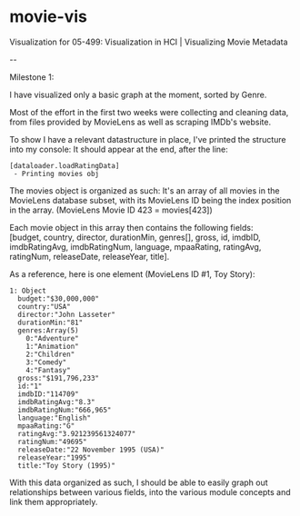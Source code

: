 # movie-vis
Visualization for 05-499: Visualization in HCI | Visualizing Movie Metadata

--

Milestone 1:

I have visualized only a basic graph at the moment, sorted by Genre.

Most of the effort in the first two weeks were collecting and cleaning data, from files provided by MovieLens as well as scraping IMDb's website.

To show I have a relevant datastructure in place, I've printed the structure into my console:
It should appear at the end, after the line:
```
[dataloader.loadRatingData] 
 - Printing movies obj
```

The movies object is organized as such:  It's an array of all movies in the MovieLens database subset, with its MovieLens ID being the index position in the array.  (MovieLens Movie ID 423 = movies[423])

Each movie object in this array then contains the following fields:  
[budget, country, director, durationMin, genres[], gross, id, imdbID, imdbRatingAvg, imdbRatingNum, language, mpaaRating, ratingAvg, ratingNum, releaseDate, releaseYear, title].

As a reference, here is one element (MovieLens ID #1, Toy Story):
```
1: Object
  budget:"$30,000,000"
  country:"USA"
  director:"John Lasseter"
  durationMin:"81"
  genres:Array(5)
    0:"Adventure"
    1:"Animation"
    2:"Children"
    3:"Comedy"
    4:"Fantasy"
  gross:"$191,796,233"
  id:"1"
  imdbID:"114709"
  imdbRatingAvg:"8.3"
  imdbRatingNum:"666,965"
  language:"English"
  mpaaRating:"G"
  ratingAvg:"3.921239561324077"
  ratingNum:"49695"
  releaseDate:"22 November 1995 (USA)"
  releaseYear:"1995"
  title:"Toy Story (1995)"
```

With this data organized as such, I should be able to easily graph out relationships between various fields, into the various module concepts and link them appropriately.
